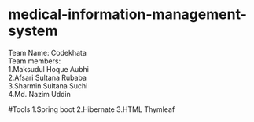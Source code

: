 # medical-information-management-system
Team Name: Codekhata <br>
Team members:<br>
1.Maksudul Hoque Aubhi<br>
2.Afsari Sultana Rubaba<br>
3.Sharmin Sultana Suchi<br>
4.Md. Nazim Uddin

#Tools
1.Spring boot
2.Hibernate
3.HTML Thymleaf
